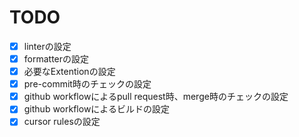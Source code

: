 # TODO

- [x] linterの設定
- [x] formatterの設定
- [x] 必要なExtentionの設定
- [x] pre-commit時のチェックの設定
- [x] github workflowによるpull request時、merge時のチェックの設定
- [x] github workflowによるビルドの設定
- [x] cursor rulesの設定